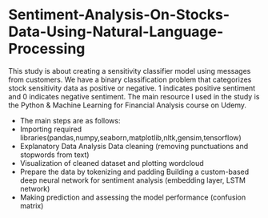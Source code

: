 # Sentiment-Analysis-On-Stocks-Data-Using-Natural-Language-Processing

This study is about creating a sensitivity classifier model using messages from customers. 
We have a binary classification problem that categorizes stock sensitivity data as positive or negative. 
1 indicates positive sentiment and 0 indicates negative sentiment. 
The main resource I used in the study is the Python & Machine Learning for Financial Analysis course on Udemy. 

- The main steps are as follows: 
- Importing required libraries(pandas,numpy,seaborn,matplotlib,nltk,gensim,tensorflow)
- Explanatory Data Analysis Data cleaning (removing punctuations and stopwords from text)
- Visualization of cleaned dataset and plotting wordcloud
- Prepare the data by tokenizing and padding Building a custom-based deep neural network for sentiment analysis (embedding layer, LSTM network) 
- Making prediction and assessing the model performance (confusion matrix)
